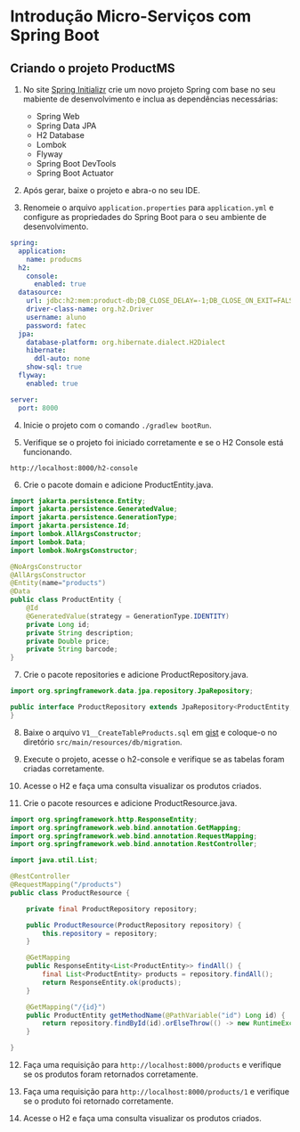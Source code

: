 # Introdução Micro-Serviços com Spring Boot

## Criando o projeto ProductMS

1. No site [Spring Initializr](https://start.spring.io) crie um novo projeto Spring com base no seu mabiente de desenvolvimento e inclua as dependências necessárias:
    - Spring Web
    - Spring Data JPA
    - H2 Database
    - Lombok
    - Flyway
    - Spring Boot DevTools
    - Spring Boot Actuator

2. Após gerar, baixe o projeto e abra-o no seu IDE.

3. Renomeie o arquivo `application.properties` para `application.yml` e configure as propriedades do Spring Boot para o seu ambiente de desenvolvimento.

```yml
spring:
  application:
    name: producms
  h2:
    console:
      enabled: true
  datasource:
    url: jdbc:h2:mem:product-db;DB_CLOSE_DELAY=-1;DB_CLOSE_ON_EXIT=FALSE
    driver-class-name: org.h2.Driver
    username: aluno
    password: fatec
  jpa:
    database-platform: org.hibernate.dialect.H2Dialect
    hibernate:
      ddl-auto: none
    show-sql: true
  flyway:
    enabled: true

server: 
  port: 8000
```

4. Inicie o projeto com o comando `./gradlew bootRun`.

5. Verifique se o projeto foi iniciado corretamente e se o H2 Console está funcionando. 

```
http://localhost:8000/h2-console
```

6. Crie o pacote domain e adicione ProductEntity.java.
```java
import jakarta.persistence.Entity;
import jakarta.persistence.GeneratedValue;
import jakarta.persistence.GenerationType;
import jakarta.persistence.Id;
import lombok.AllArgsConstructor;
import lombok.Data;
import lombok.NoArgsConstructor;

@NoArgsConstructor
@AllArgsConstructor
@Entity(name="products")
@Data
public class ProductEntity {
    @Id
    @GeneratedValue(strategy = GenerationType.IDENTITY)
    private Long id;
    private String description;
    private Double price;
    private String barcode;
}

```

7. Crie o pacote repositories e adicione ProductRepository.java.
```java
import org.springframework.data.jpa.repository.JpaRepository;

public interface ProductRepository extends JpaRepository<ProductEntity, Long> {
}
```

8. Baixe o arquivo `V1__CreateTableProducts.sql` em [gist](https://gist.github.com/BZR4/ee307cdae9219244929726080d98669c) e coloque-o no diretório `src/main/resources/db/migration`.

9. Execute o projeto, acesse o h2-console e verifique se as tabelas foram criadas corretamente.

10. Acesse o H2 e faça uma consulta visualizar os produtos criados.

11. Crie o pacote resources e adicione ProductResource.java.

```java
import org.springframework.http.ResponseEntity;
import org.springframework.web.bind.annotation.GetMapping;
import org.springframework.web.bind.annotation.RequestMapping;
import org.springframework.web.bind.annotation.RestController;

import java.util.List;

@RestController
@RequestMapping("/products")
public class ProductResource {

    private final ProductRepository repository;

    public ProductResource(ProductRepository repository) {
        this.repository = repository;
    }

    @GetMapping
    public ResponseEntity<List<ProductEntity>> findAll() {
        final List<ProductEntity> products = repository.findAll();
        return ResponseEntity.ok(products);
    }

    @GetMapping("/{id}")
    public ProductEntity getMethodName(@PathVariable("id") Long id) {
        return repository.findById(id).orElseThrow(() -> new RuntimeException("Product not found"));
    }

}
```

12. Faça uma requisição para `http://localhost:8000/products` e verifique se os produtos foram retornados corretamente.

13. Faça uma requisição para `http://localhost:8000/products/1` e verifique se o produto foi retornado corretamente.


11. Acesse o H2 e faça uma consulta visualizar os produtos criados.




